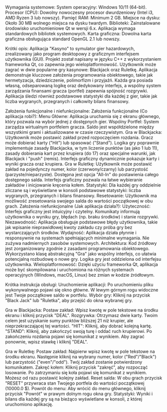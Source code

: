 Wymagania systemowe:
System operacyjny: Windows 10/11 (64-bit).
Procesor (CPU): Dowolny nowoczesny procesor dwurdzeniowy (Intel i3, AMD Ryzen 3 lub nowszy).
Pamięć RAM: Minimum 2 GB.
Miejsce na dysku: Około 30 MB wolnego miejsca na dysku twardym.
Biblioteki: Zainstalowane środowisko uruchomieniowe Qt w wersji 6.x. Aplikacja wymaga standardowych bibliotek systemowych.
Karta graficzna: Dowolna karta graficzna obsługująca standard OpenGL 2.1 lub nowszy.

Krótki opis:
Aplikacja "Kasyno" to symulator gier hazardowych, zrealizowany jako program desktopowy z graficznym interfejsem użytkownika (GUI). Projekt został napisany w języku C++ z wykorzystaniem frameworka Qt, co zapewnia jego wieloplatformowość. Użytkownik może zagrać w dwie popularne gry kasynowe: Blackjack oraz Ruletkę.
Aplikacja demonstruje kluczowe założenia programowania obiektowego, takie jak hermetyzacja, dziedziczenie, polimorfizm i przyjaźń. Każda gra posiada własną, odseparowaną logikę oraz dedykowany interfejs, a wspólny system zarządzania finansami gracza (portfel) zapewnia spójność rozgrywki. Aplikacja śledzi również podstawowe statystyki dla każdej z gier, takie jak liczba wygranych, przegranych i całkowity bilans finansowy.

Założenia funkcjonalne i niefunkcjonalne:
Założenia funkcjonalne (Co aplikacja robi?):
Menu Główne: Aplikacja uruchamia się z ekranu głównego, który pozwala na wybór jednej z dostępnych gier.
Wspólny Portfel: System zarządza wirtualnym portfelem gracza. Saldo jest współdzielone między wszystkimi grami i aktualizowane w czasie rzeczywistym.
Gra w Blackjacka:
Użytkownik może postawić zakład przed rozpoczęciem rozdania.
Gracz może dobierać karty ("Hit") lub spasować ("Stand").
Logika gry poprawnie implementuje zasady Blackjacka, w tym liczenie punktów (as jako 1 lub 11), zasady dobierania kart przez krupiera (do 17) oraz specjalne warunki, jak Blackjack i "push" (remis).
Interfejs graficzny dynamicznie pokazuje karty i wyniki gracza oraz krupiera.
Gra w Ruletkę:
Użytkownik może postawić zakład na pojedynczy numer, kolor (czerwony/czarny) lub parzystość (parzyste/nieparzyste).
Dostępna jest opcja "All-In" do postawienia całego dostępnego salda.
Interfejs graficzny pozwala na łatwe wybieranie zakładów i inicjowanie kręcenia kołem.
Statystyki: Dla każdej gry oddzielnie zliczane są i wyświetlane w konsoli podstawowe statystyki: liczba wygranych, przegranych i bilans finansowy.
Resetowanie: Użytkownik ma możliwość zresetowania swojego salda do wartości początkowej w obu grach.
Założenia niefunkcjonalne (Jak aplikacja działa?):
Użyteczność: Interfejs graficzny jest intuicyjny i czytelny. Komunikaty informują użytkownika o wyniku gry, błędach (np. braku środków) i stanie rozgrywki.
Niezawodność: Aplikacja obsługuje podstawowe błędy użytkownika, takie jak wpisanie nieprawidłowej kwoty zakładu czy próba gry bez wystarczających środków.
Wydajność: Aplikacja działa płynnie i responsywnie na systemach spełniających minimalne wymagania. Nie zużywa nadmiernych zasobów systemowych.
Architektura: Kod źródłowy jest zorganizowany zgodnie z zasadami programowania obiektowego. Wykorzystano klasę abstrakcyjną "Gra" jako wspólny interfejs, co ułatwia potencjalną rozbudowę o nowe gry. Logika gry jest oddzielona od interfejsu użytkownika.
Wieloplatformowość: Dzięki użyciu frameworka Qt, aplikacja może być skompilowana i uruchomiona na różnych systemach operacyjnych (Windows, macOS, Linux) bez zmian w kodzie źródłowym.

Krótka instrukcja obsługi:
Uruchomienie aplikacji: Po uruchomieniu pliku wykonywalnego pojawi się okno główne. W lewym górnym rogu widoczne jest Twoje początkowe saldo w portfelu.
Wybór gry: Kliknij na przycisk "Black Jack" lub "Ruletka", aby przejść do okna wybranej gry.

Gra w Blackjacka:
Postaw zakład: Wpisz kwotę w pole tekstowe na środku ekranu i kliknij przycisk "DEAL".
Rozgrywka: Otrzymasz dwie karty. Twoim celem jest uzyskanie sumy punktów bliższej 21 niż krupier, ale nieprzekraczającej tej wartości.
"HIT": Kliknij, aby dobrać kolejną kartę.
"STAND": Kliknij, aby zakończyć swoją turę i oddać ruch krupierowi.
Po zakończeniu rozdania pojawi się komunikat z wynikiem. Aby zagrać ponownie, wpisz stawkę i kliknij "DEAL".

Gra w Ruletkę:
Postaw zakład: Najpierw wpisz kwotę w pole tekstowe na środku ekranu. Następnie kliknij na wybrany numer, kolor ("Red"/"Black") lub parzystość ("even"/"odd"). Twój zakład zostanie potwierdzony komunikatem.
Zakręć kołem: Kliknij przycisk "zakręć", aby rozpocząć losowanie.
Po zatrzymaniu się koła pojawi się komunikat z wynikiem. Możesz od razu postawić kolejny zakład.
Reset salda: W obu grach przycisk "RESET" przywraca stan Twojego portfela do wartości początkowej (10000.0 $).
Powrót do menu: Aby wrócić do menu głównego, kliknij przycisk "Powrót" w prawym dolnym rogu okna gry.
Statystyki: Wyniki i bilans dla każdej gry są na bieżąco wyświetlane w konsoli, z której uruchomiono aplikację.
